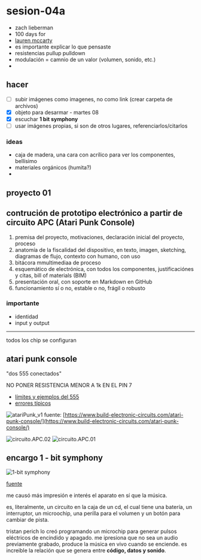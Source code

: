 # sesion-04a

- zach lieberman
- 100 days for
- [lauren mccarty](https://lauren-mccarthy.com/)
- es importante explicar lo que pensaste
- resistencias pullup pulldown
- modulación = camnio de un valor (volumen, sonido, etc.)
-

## hacer

- [ ] subir imágenes como imagenes, no como link (crear carpeta de archivos)
- [x] objeto para desarmar - martes 08
- [x] escuchar **1 bit symphony**
- [ ] usar imágenes propias, si son de otros lugares, referenciarlos/citarlos

### ideas

- caja de madera, una cara con acrílico para ver los componentes, bellísimo
- materiales orgánicos (humita?)
-

## proyecto 01

## contrución de prototipo electrónico a partir de circuito APC (Atari Punk Console)

1. premisa del proyecto, motivaciones, declaración inicial del proyecto, proceso
2. anatomía de la fiscalidad del dispositivo, en texto, imagen, sketching, diagramas de flujo, contexto con humano, con uso
3. bitácora mmultimediaa de proceso
4. esquemático de electrónica, con todos los componentes, justificaciónes y citas, bill of materials (BIM)
5. presentación oral, con soporte en Markdown en GitHub
6. funcionamiento sí o no, estable o no, frágil o robusto

### importante

- identidad
- input y output

____________________________________

todos los chip se configuran

## atari punk console

"dos 555 conectados"

NO PONER RESISTENCIA MENOR A 1k EN EL PIN 7

- [límites y ejemplos del 555](https://www.555-timer-circuits.com/)
- [errores típicos](https://www.555-timer-circuits.com/common-mistakes.html)

![atariPunk_v1](https://github.com/felix-rg416/dis8644-2025-1/blob/main/19-felix-rg416/sesion-04a/archivos/atariPunk_v1.png)
fuente: [https://www.build-electronic-circuits.com/atari-punk-console/](https://www.build-electronic-circuits.com/atari-punk-console/)

![circuito.APC.02](https://github.com/felix-rg416/dis8644-2025-1/blob/main/19-felix-rg416/sesion-04a/archivos/circuito.APC.01.jpg)
![circuito.APC.01](https://github.com/felix-rg416/dis8644-2025-1/blob/main/19-felix-rg416/sesion-04a/archivos/circuito.APC.02.jpg)

## encargo 1 - bit symphony

![1-bit symphony](https://github.com/felix-rg416/dis8644-2025-1/blob/main/19-felix-rg416/sesion-04a/archivos/1_bit_symphony.jpg)

[fuente](https://cantaloupemusic.com/albums/1-bit-symphony)

me causó más impresión e interés el aparato en sí que la música.

es, literalmente, un circuito en  la caja de un cd, el cual tiene una batería, un interruptor, un microochip, una perilla para el volumen y un botón para cambiar de pista.

tristan perich lo creó programando un microchip para generar pulsos eléctricos de encindido y apagado. me ipresiona que no sea un audio previamente grabado, produce la música en vivo cuando se enciende. es increible la relación que se genera entre **código, datos y sonido**.
